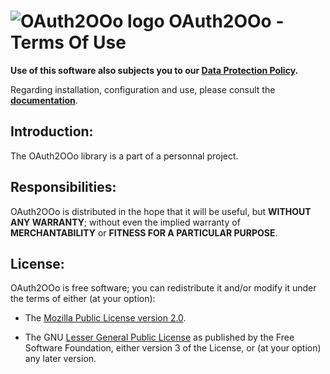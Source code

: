 # ![OAuth2OOo logo][1] OAuth2OOo - Terms Of Use

**Use of this software also subjects you to our [Data Protection Policy][2].**

Regarding installation, configuration and use, please consult the **[documentation][3]**.

## Introduction:

The OAuth2OOo library is a part of a personnal project.

## Responsibilities:

OAuth2OOo is distributed in the hope that it will be useful,
but **WITHOUT ANY WARRANTY**; without even the implied warranty of
**MERCHANTABILITY** or **FITNESS FOR A PARTICULAR PURPOSE**.

## License:

OAuth2OOo is free software; you can redistribute it and/or
modify it under the terms of either (at your option):

- The [Mozilla Public License version 2.0][4].

- The GNU [Lesser General Public License][5] as published by the Free Software
Foundation, either version 3 of the License, or (at your option) any later version.

[1]: <https://prrvchr.github.io/OAuth2OOo/img/OAuth2OOo.png>
[2]: <https://prrvchr.github.io/OAuth2OOo/OAuth2OOo/registration/PrivacyPolicy_en>
[3]: <https://prrvchr.github.io/OAuth2OOo/>
[4]: <http://mozilla.org/MPL/2.0/>
[5]: <http://www.gnu.org/licenses/lgpl-3.0.html>
